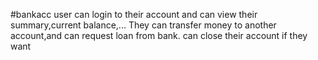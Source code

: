 #bankacc
user can login to their account and can view their summary,current balance,...
They can transfer money to another account,and can request loan from bank.
can close their account if they want
